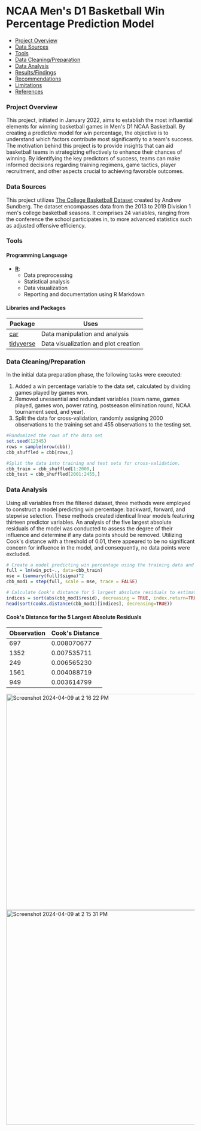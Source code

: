 # NCAA Men's D1 Basketball Win Percentage Prediction Model

- [Project Overview](#project-overview)
- [Data Sources](#data-sources)
- [Tools](#tools)
- [Data Cleaning/Preparation](#data-cleaningpreparation)
- [Data Analysis](#data-analysis)
- [Results/Findings](#resultsfindings)
- [Recommendations](#recommendations)
- [Limitations](#limitations)
- [References](#references)

### Project Overview

This project, initiated in January 2022, aims to establish the most influential elements for winning basketball games in Men's D1 NCAA Basketball. By creating a predictive model for win percentage, the objective is to understand which factors contribute most significantly to a team's success. The motivation behind this project is to provide insights that can aid basketball teams in strategizing effectively to enhance their chances of winning. By identifying the key predictors of success, teams can make informed decisions regarding training regimens, game tactics, player recruitment, and other aspects crucial to achieving favorable outcomes.

### Data Sources

This project utilizes [The College Basketball Dataset](https://www.kaggle.com/datasets/andrewsundberg/college-basketball-dataset) created by Andrew Sundberg. The dataset encompasses data from the 2013 to 2019 Division 1 men's college basketball seasons. It comprises 24 variables, ranging from the conference the school participates in, to more advanced statistics such as adjusted offensive efficiency.

### Tools

#### Programming Language
- **[R](https://www.r-project.org/about.html)**:
  - Data preprocessing
  - Statistical analysis
  - Data visualization
  - Reporting and documentation using R Markdown

#### Libraries and Packages

| Package       | Uses                                                                          |
|---------------|-------------------------------------------------------------------------------|
| [car](https://cran.r-project.org/web/packages/car/index.html)         | Data manipulation and analysis                                               |
| [tidyverse](https://cran.r-project.org/web/packages/tidyverse/index.html)       | Data visualization and plot creation                                         |

### Data Cleaning/Preparation

In the initial data preparation phase, the following tasks were executed:
1. Added a win percentage variable to the data set, calculated by dividing games played by games won.
2. Removed unessential and redundant variables (team name, games played, games won, power rating, postseason elimination round, NCAA tournament seed, and year).
3. Split the data for cross-validation, randomly assigning 2000 observations to the training set and 455 observations to the testing set.

```r
#Randomized the rows of the data set
set.seed(12345)
rows = sample(nrow(cbb))
cbb_shuffled = cbb[rows,]

#Split the data into training and test sets for cross-validation.
cbb_train = cbb_shuffled[1:2000,]
cbb_test = cbb_shuffled[2001:2455,]
```
### Data Analysis

Using all variables from the filtered dataset, three methods were employed to construct a model predicting win percentage: backward, forward, and stepwise selection. These methods created identical linear models featuring thirteen predictor variables. An analysis of the five largest absolute residuals of the model was conducted to assess the degree of their influence and determine if any data points should be removed. Utilizing Cook's distance with a threshold of 0.01, there appeared to be no significant concern for influence in the model, and consequently, no data points were excluded.

```r
# Create a model predicting win percentage using the training data and the backward selection method
full = lm(win_pct~., data=cbb_train)
mse = (summary(full)$sigma)^2
cbb_mod1 = step(full, scale = mse, trace = FALSE)
```
```r
# Calculate Cook's distance for 5 largest absolute residuals to estimate the influence of these points
indices = sort(abs(cbb_mod1$resid), decreasing = TRUE, index.return=TRUE)$ix[1:5]
head(sort(cooks.distance(cbb_mod1)[indices], decreasing=TRUE))
```
#### Cook's Distance for the 5 Largest Absolute Residuals
| Observation | Cook's Distance |
|-------------|-----------------|
| 697         | 0.008070677     |
| 1352        | 0.007535711     |
| 249         | 0.006565230     |
| 1561        | 0.004088719     |
| 949         | 0.003614799     |


<img width="576" alt="Screenshot 2024-04-09 at 2 16 22 PM" src="https://github.com/austincicale/NCAA_BBall_WinPred/assets/77798880/bbfbc32b-f76d-4a90-97d3-3b9af7cfd836">

<img width="572" alt="Screenshot 2024-04-09 at 2 15 31 PM" src="https://github.com/austincicale/NCAA_BBall_WinPred/assets/77798880/e9d9331a-5014-496d-a779-c050f5969b9d">
